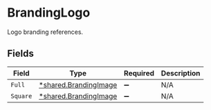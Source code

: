 # BrandingLogo

Logo branding references.


## Fields

| Field                                                                | Type                                                                 | Required                                                             | Description                                                          |
| -------------------------------------------------------------------- | -------------------------------------------------------------------- | -------------------------------------------------------------------- | -------------------------------------------------------------------- |
| `Full`                                                               | [*shared.BrandingImage](../../../pkg/models/shared/brandingimage.md) | :heavy_minus_sign:                                                   | N/A                                                                  |
| `Square`                                                             | [*shared.BrandingImage](../../../pkg/models/shared/brandingimage.md) | :heavy_minus_sign:                                                   | N/A                                                                  |